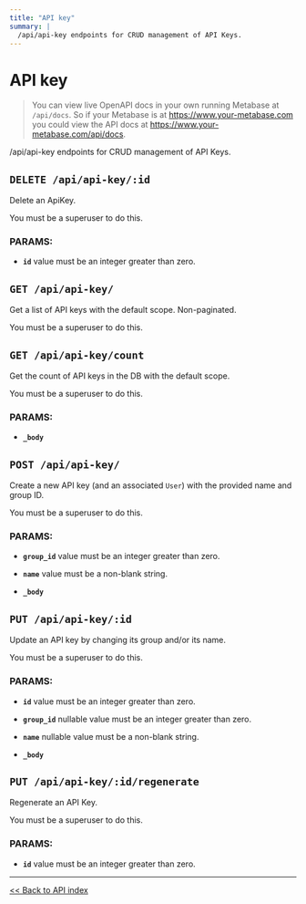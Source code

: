 ```yaml
---
title: "API key"
summary: |
  /api/api-key endpoints for CRUD management of API Keys.
---
```


# API key

> You can view live OpenAPI docs in your own running Metabase at `/api/docs`.
   So if your Metabase is at https://www.your-metabase.com you could view
   the API docs at https://www.your-metabase.com/api/docs.

/api/api-key endpoints for CRUD management of API Keys.

## `DELETE /api/api-key/:id`

Delete an ApiKey.

You must be a superuser to do this.

### PARAMS:

-  **`id`** value must be an integer greater than zero.

## `GET /api/api-key/`

Get a list of API keys with the default scope. Non-paginated.

You must be a superuser to do this.

## `GET /api/api-key/count`

Get the count of API keys in the DB with the default scope.

You must be a superuser to do this.

### PARAMS:

-  **`_body`**

## `POST /api/api-key/`

Create a new API key (and an associated `User`) with the provided name and group ID.

You must be a superuser to do this.

### PARAMS:

-  **`group_id`** value must be an integer greater than zero.

-  **`name`** value must be a non-blank string.

-  **`_body`**

## `PUT /api/api-key/:id`

Update an API key by changing its group and/or its name.

You must be a superuser to do this.

### PARAMS:

-  **`id`** value must be an integer greater than zero.

-  **`group_id`** nullable value must be an integer greater than zero.

-  **`name`** nullable value must be a non-blank string.

-  **`_body`**

## `PUT /api/api-key/:id/regenerate`

Regenerate an API Key.

You must be a superuser to do this.

### PARAMS:

-  **`id`** value must be an integer greater than zero.

---

[<< Back to API index](../api-documentation.md)